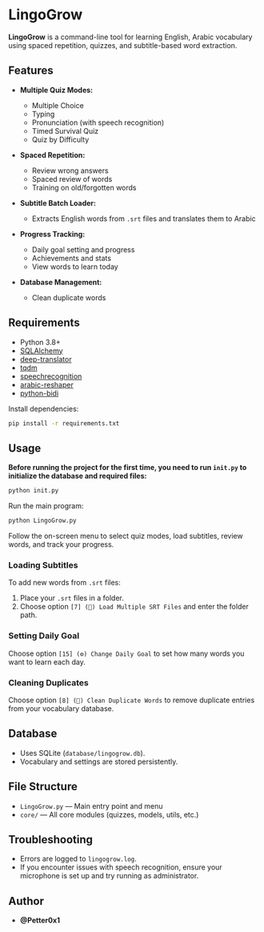 # LingoGrow

**LingoGrow** is a command-line tool for learning English, Arabic vocabulary using spaced repetition, quizzes, and subtitle-based word extraction.

## Features

- **Multiple Quiz Modes:**  
  - Multiple Choice  
  - Typing  
  - Pronunciation (with speech recognition)  
  - Timed Survival Quiz  
  - Quiz by Difficulty

- **Spaced Repetition:**  
  - Review wrong answers  
  - Spaced review of words  
  - Training on old/forgotten words

- **Subtitle Batch Loader:**  
  - Extracts English words from `.srt` files and translates them to Arabic

- **Progress Tracking:**  
  - Daily goal setting and progress  
  - Achievements and stats  
  - View words to learn today

- **Database Management:**  
  - Clean duplicate words

## Requirements

- Python 3.8+
- [SQLAlchemy](https://www.sqlalchemy.org/)
- [deep-translator](https://pypi.org/project/deep-translator/)
- [tqdm](https://pypi.org/project/tqdm/)
- [speechrecognition](https://pypi.org/project/SpeechRecognition/)
- [arabic-reshaper](https://pypi.org/project/arabic-reshaper/)
- [python-bidi](https://pypi.org/project/python-bidi/)

Install dependencies:
```sh
pip install -r requirements.txt
```

## Usage

**Before running the project for the first time, you need to run `init.py` to initialize the database and required files:**
```sh
python init.py
```

Run the main program:
```sh
python LingoGrow.py
```

Follow the on-screen menu to select quiz modes, load subtitles, review words, and track your progress.

### Loading Subtitles

To add new words from `.srt` files:
1. Place your `.srt` files in a folder.
2. Choose option `[7] (📂) Load Multiple SRT Files` and enter the folder path.

### Setting Daily Goal

Choose option `[15] (⚙️) Change Daily Goal` to set how many words you want to learn each day.

### Cleaning Duplicates

Choose option `[8] (🧹) Clean Duplicate Words` to remove duplicate entries from your vocabulary database.

## Database

- Uses SQLite (`database/lingogrow.db`).
- Vocabulary and settings are stored persistently.

## File Structure

- `LingoGrow.py` — Main entry point and menu
- `core/` — All core modules (quizzes, models, utils, etc.)

## Troubleshooting

- Errors are logged to `lingogrow.log`.
- If you encounter issues with speech recognition, ensure your microphone is set up and try running as administrator.

## Author

- **@Petter0x1**
